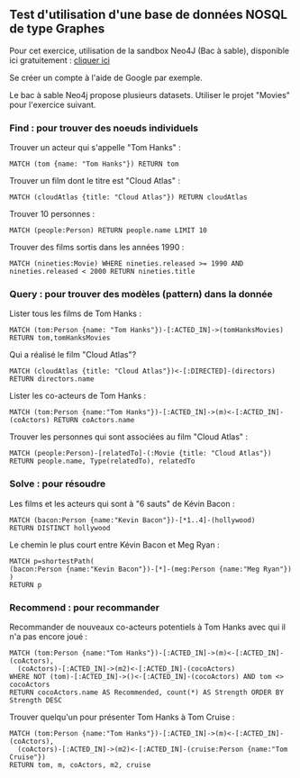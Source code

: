 ## Test d'utilisation d'une base de données NOSQL de type Graphes
Pour cet exercice, utilisation de la sandbox Neo4J (Bac à sable), disponible ici gratuitement : [cliquer ici](https://sandbox.neo4j.com/)

Se créer un compte à l'aide de Google par exemple.

Le bac à sable Neo4j propose plusieurs datasets. Utiliser le projet "Movies" pour l'exercice suivant.

### **Find** : pour trouver des noeuds individuels
Trouver un acteur qui s'appelle "Tom Hanks" : 
```
MATCH (tom {name: "Tom Hanks"}) RETURN tom
```

Trouver un film dont le titre est "Cloud Atlas" : 
```
MATCH (cloudAtlas {title: "Cloud Atlas"}) RETURN cloudAtlas
```

Trouver 10 personnes :
```
MATCH (people:Person) RETURN people.name LIMIT 10
```

Trouver des films sortis dans les années 1990 :
```
MATCH (nineties:Movie) WHERE nineties.released >= 1990 AND nineties.released < 2000 RETURN nineties.title
```

### **Query** : pour trouver des modèles (pattern) dans la donnée
Lister tous les films de Tom Hanks :
```
MATCH (tom:Person {name: "Tom Hanks"})-[:ACTED_IN]->(tomHanksMovies) RETURN tom,tomHanksMovies
```

Qui a réalisé le film "Cloud Atlas"?
```
MATCH (cloudAtlas {title: "Cloud Atlas"})<-[:DIRECTED]-(directors) RETURN directors.name
```

Lister les co-acteurs de Tom Hanks : 
```
MATCH (tom:Person {name:"Tom Hanks"})-[:ACTED_IN]->(m)<-[:ACTED_IN]-(coActors) RETURN coActors.name
```

Trouver les personnes qui sont associées au film "Cloud Atlas" :
```
MATCH (people:Person)-[relatedTo]-(:Movie {title: "Cloud Atlas"}) RETURN people.name, Type(relatedTo), relatedTo
```

### **Solve** : pour résoudre
Les films et les acteurs qui sont à "6 sauts" de Kévin Bacon : 
```
MATCH (bacon:Person {name:"Kevin Bacon"})-[*1..4]-(hollywood)
RETURN DISTINCT hollywood
```

Le chemin le plus court entre Kévin Bacon et Meg Ryan : 
```
MATCH p=shortestPath(
(bacon:Person {name:"Kevin Bacon"})-[*]-(meg:Person {name:"Meg Ryan"})
)
RETURN p
```

### **Recommend** : pour recommander
Recommander de nouveaux co-acteurs potentiels à Tom Hanks avec qui il n'a pas encore joué :
```
MATCH (tom:Person {name:"Tom Hanks"})-[:ACTED_IN]->(m)<-[:ACTED_IN]-(coActors),
  (coActors)-[:ACTED_IN]->(m2)<-[:ACTED_IN]-(cocoActors)
WHERE NOT (tom)-[:ACTED_IN]->()<-[:ACTED_IN]-(cocoActors) AND tom <> cocoActors
RETURN cocoActors.name AS Recommended, count(*) AS Strength ORDER BY Strength DESC
```

Trouver quelqu'un pour présenter Tom Hanks à Tom Cruise :
```
MATCH (tom:Person {name:"Tom Hanks"})-[:ACTED_IN]->(m)<-[:ACTED_IN]-(coActors),
  (coActors)-[:ACTED_IN]->(m2)<-[:ACTED_IN]-(cruise:Person {name:"Tom Cruise"})
RETURN tom, m, coActors, m2, cruise
```